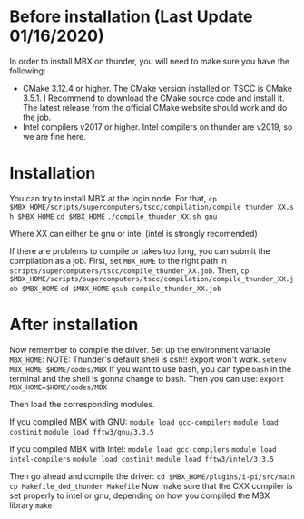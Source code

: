 # Before installation (Last Update 01/16/2020)
In order to install MBX on thunder, you will need to make sure you have the following:
- CMake 3.12.4 or higher. The CMake version installed on TSCC is CMake 3.5.1. I Recommend to download the CMake source code and install it. The latest release from the official CMake website should work and do the job.
- Intel compilers v2017 or higher. Intel compilers on thunder are v2019, so we are fine here. 

# Installation
You can try to install MBX at the login node. For that,
`cp $MBX_HOME/scripts/supercomputers/tscc/compilation/compile_thunder_XX.sh $MBX_HOME`
`cd $MBX_HOME`
`./compile_thunder_XX.sh gnu`

Where XX can either be gnu or intel (intel is strongly recomended)

If there are problems to compile or takes too long, you can submit the compilation as a job.
First, set `MBX_HOME` to the right path in `scripts/supercomputers/tscc/compile_thunder_XX.job`.
Then,
`cp $MBX_HOME/scripts/supercomputers/tscc/compilation/compile_thunder_XX.job $MBX_HOME`
`cd $MBX_HOME`
`qsub compile_thunder_XX.job`

# After installation
Now remember to compile the driver. Set up the environment variable `MBX_HOME`:
NOTE: Thunder's default shell is csh!! export won't work.
`setenv MBX_HOME $HOME/codes/MBX`
If you want to use bash, you can type `bash` in the terminal and the shell is gonna change to bash. Then you can use:
`export MBX_HOME=$HOME/codes/MBX`

Then load the corresponding modules. 

If you compiled MBX with GNU:
`module load gcc-compilers`
`module load costinit`
`module load fftw3/gnu/3.3.5`

If you compiled MBX with Intel:
`module load gcc-compilers`
`module load intel-compilers`
`module load costinit`
`module load fftw3/intel/3.3.5`

Then go ahead and compile the driver:
`cd $MBX_HOME/plugins/i-pi/src/main`
`cp Makefile_dod_thunder Makefile`
Now make sure that the CXX compiler is set properly to intel or gnu, depending on how you compiled the MBX library
`make`
